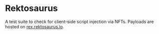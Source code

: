 # Rektosaurus

A test suite to check for client-side script injection via NFTs. Payloads are hosted on [rex.rektosaurus.io](https://rex.rektosaurus.io/).
